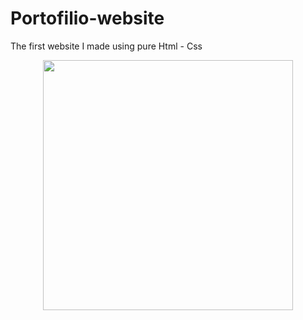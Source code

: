 # Portofilio-website
The first website I made using pure Html - Css
<div align="center">
    <img src="https://user-images.githubusercontent.com/61599746/160954134-565141ee-ade3-4c6b-a965-c1c960e0218c.jpg" width="400px"</img> 
</div>
